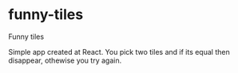 # funny-tiles
Funny tiles

Simple app created at React. You pick two tiles and if its equal then disappear, othewise you try again.
